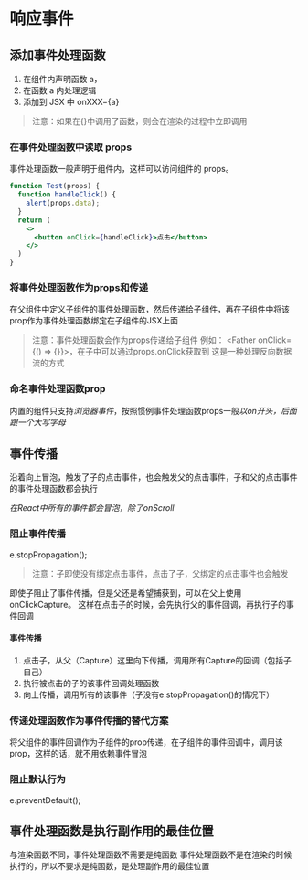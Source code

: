 # 响应事件
## 添加事件处理函数
1. 在组件内声明函数 a，
2. 在函数 a 内处理逻辑
3. 添加到 JSX 中 onXXX={a}
> 注意：如果在{}中调用了函数，则会在渲染的过程中立即调用

### 在事件处理函数中读取 props
事件处理函数一般声明于组件内，这样可以访问组件的 props。

```jsx
function Test(props) {
  function handleClick() {
    alert(props.data);
  }
  return (
    <>
      <button onClick={handleClick}>点击</button>
    </>
  )
}
```

### 将事件处理函数作为props和传递
在父组件中定义子组件的事件处理函数，然后传递给子组件，再在子组件中将该prop作为事件处理函数绑定在子组件的JSX上面
> 注意：事件处理函数会作为props传递给子组件
> 例如： <Father onClick={() => {}}>，在子中可以通过props.onClick获取到
> 这是一种处理反向数据流的方式

### 命名事件处理函数prop
内置的组件只支持*浏览器事件*，按照惯例事件处理函数props一般*以on开头，后面跟一个大写字母*

## 事件传播
沿着向上冒泡，触发了子的点击事件，也会触发父的点击事件，子和父的点击事件的事件处理函数都会执行

*在React中所有的事件都会冒泡，除了onScroll*

### 阻止事件传播
e.stopPropagation();
> 注意：子即使没有绑定点击事件，点击了子，父绑定的点击事件也会触发

即使子阻止了事件传播，但是父还是希望捕获到，可以在父上使用 onClickCapture。
这样在点击子的时候，会先执行父的事件回调，再执行子的事件回调

#### 事件传播
1. 点击子，从父（Capture）这里向下传播，调用所有Capture的回调（包括子自己）
2. 执行被点击的子的该事件回调处理函数
3. 向上传播，调用所有的该事件（子没有e.stopPropagation()的情况下）

### 传递处理函数作为事件传播的替代方案
将父组件的事件回调作为子组件的prop传递，在子组件的事件回调中，调用该prop，这样的话，就不用依赖事件冒泡

### 阻止默认行为
e.preventDefault();


## 事件处理函数是执行副作用的最佳位置
与渲染函数不同，事件处理函数不需要是纯函数
事件处理函数不是在渲染的时候执行的，所以不要求是纯函数，是处理副作用的最佳位置
